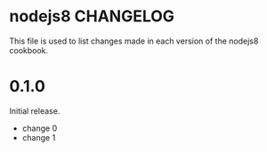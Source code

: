 # nodejs8 CHANGELOG

This file is used to list changes made in each version of the nodejs8 cookbook.

# 0.1.0

Initial release.

- change 0
- change 1

